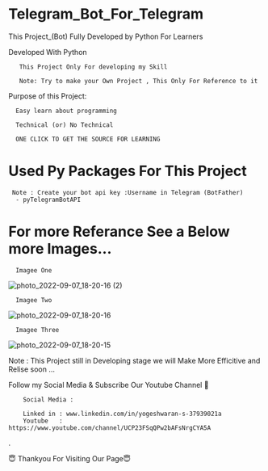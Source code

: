 # Telegram_Bot_For_Telegram

This Project_(Bot) Fully Developed by Python For Learners

   
Developed With Python 
        
       
       This Project Only For developing my Skill
       
       Note: Try to make your Own Project , This Only For Reference to it


   
Purpose of this Project:
       
       
      Easy learn about programming
      
      Technical (or) No Technical
      
      ONE CLICK TO GET THE SOURCE FOR LEARNING


 # Used Py Packages For This Project
     
     Note : Create your bot api key :Username in Telegram (BotFather)
      - pyTelegramBotAPI
      
  # For more Referance See a Below more Images...
  
      Imagee One
   
![photo_2022-09-07_18-20-16 (2)](https://user-images.githubusercontent.com/82278181/188885197-06832aeb-d814-4d70-9d2f-7a0e85c7b7cf.jpg)
      
      Imagee Two
![photo_2022-09-07_18-20-16](https://user-images.githubusercontent.com/82278181/188885366-183ade58-1f98-429f-9eda-1b67e697d571.jpg)
      
      Imagee Three
![photo_2022-09-07_18-20-15](https://user-images.githubusercontent.com/82278181/188885442-adfc0d98-09c9-4da3-87c9-d451197a5b59.jpg)


Note : This Project still in Developing stage we will Make More Efficitive and Relise soon ... 

Follow my Social Media & Subscribe Our Youtube Channel 🙏


        Social Media :

        Linked in : www.linkedin.com/in/yogeshwaran-s-37939021a
        Youtube   : https://www.youtube.com/channel/UCP23FSqQPw2bAFsNrgCYA5A
        
.

😇 Thankyou For Visiting Our Page😇




   
   
   
